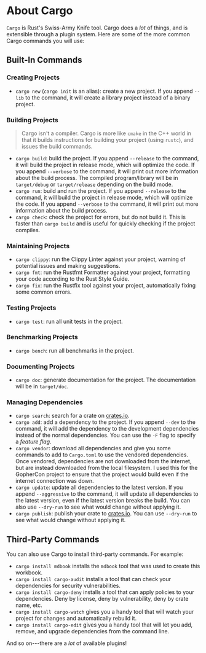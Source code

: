 # About Cargo

`Cargo` is Rust's Swiss-Army Knife tool. Cargo does a *lot* of things, and is extensible through a plugin system. Here are some of the more common Cargo commands you will use:

## Built-In Commands

### Creating Projects

* `cargo new` (`cargo init` is an alias): create a new project. If you append `--lib` to the command, it will create a library project instead of a binary project.

### Building Projects

> Cargo isn't a compiler. Cargo is more like `cmake` in the C++ world in that it builds instructions for building your project (using `rustc`), and issues the build commands.

* `cargo build`: build the project. If you append `--release` to the command, it will build the project in release mode, which will optimize the code. If you append `--verbose` to the command, it will print out more information about the build process. The compiled program/library will be in `target/debug` or `target/release` depending on the build mode.
* `cargo run`: build and run the project. If you append `--release` to the command, it will build the project in release mode, which will optimize the code. If you append `--verbose` to the command, it will print out more information about the build process.
* `cargo check`: check the project for errors, but do not build it. This is faster than `cargo build` and is useful for quickly checking if the project compiles.

### Maintaining Projects

* `cargo clippy`: run the Clippy Linter against your project, warning of potential issues and making suggestions.
* `cargo fmt`: run the Rustfmt Formatter against your project, formatting your code according to the Rust Style Guide.
* `cargo fix`: run the Rustfix tool against your project, automatically fixing some common errors.

### Testing Projects

* `cargo test`: run all unit tests in the project.

### Benchmarking Projects

* `cargo bench`: run all benchmarks in the project.

### Documenting Projects

* `cargo doc`: generate documentation for the project. The documentation will be in `target/doc`.

### Managing Dependencies

* `cargo search`: search for a crate on [crates.io](https://crates.io).
* `cargo add`: add a dependency to the project. If you append `--dev` to the command, it will add the dependency to the development dependencies instead of the normal dependencies. You can use the `-F` flag to specify a *feature flag*.
* `cargo vendor`: download all dependencies and give you some commands to add to `Cargo.toml` to use the vendored dependencies. Once vendored, dependencies are not downloaded from the internet, but are instead downloaded from the local filesystem. I used this for the GopherCon project to ensure that the project would build even if the internet connection was down.
* `cargo update`: update all dependencies to the latest version. If you append `--aggressive` to the command, it will update all dependencies to the latest version, even if the latest version breaks the build. You can also use `--dry-run` to see what would change without applying it.
* `cargo publish`: publish your crate to [crates.io](https://crates.io). You can use `--dry-run` to see what would change without applying it.

## Third-Party Commands

You can also use Cargo to install third-party commands. For example:

* `cargo install mdbook` installs the `mdbook` tool that was used to create this workbook.
* `cargo install cargo-audit` installs a tool that can check your dependencies for security vulnerabilities.
* `cargo install cargo-deny` installs a tool that can apply policies to your dependencies. Deny by license, deny by vulnerability, deny by crate name, etc.
* `cargo install cargo-watch` gives you a handy tool that will watch your project for changes and automatically rebuild it.
* `cargo install cargo-edit` gives you a handy tool that will let you add, remove, and upgrade dependencies from the command line.

And so on---there are a *lot* of available plugins!
